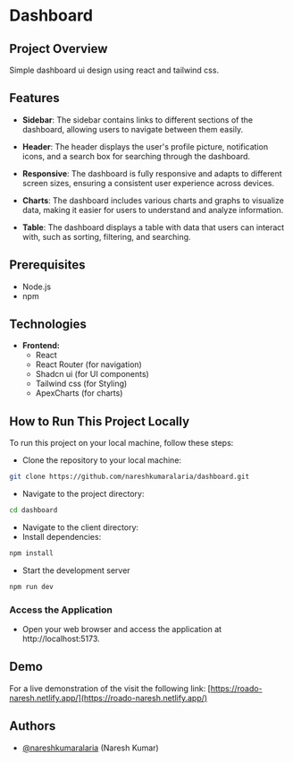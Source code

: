 # Dashboard
## Project Overview

Simple dashboard ui design using react and tailwind css.

## Features

- **Sidebar**: The sidebar contains links to different sections of the dashboard, allowing users to navigate between them easily.

- **Header**: The header displays the user's profile picture, notification icons, and a search box for searching through the dashboard.

- **Responsive**: The dashboard is fully responsive and adapts to different screen sizes, ensuring a consistent user experience across devices.

- **Charts**: The dashboard includes various charts and graphs to visualize data, making it easier for users to understand and analyze information.

- **Table**: The dashboard displays a table with data that users can interact with, such as sorting, filtering, and searching.

## Prerequisites

- Node.js
- npm


## Technologies

- **Frontend:**
  - React
  - React Router (for navigation)
  - Shadcn ui (for UI components)
  - Tailwind css (for Styling)
  - ApexCharts (for charts)

## How to Run This Project Locally
To run this project on your local machine, follow these steps:

- Clone the repository to your local machine:
```bash
git clone https://github.com/nareshkumaralaria/dashboard.git

```
- Navigate to the project directory:
```bash
cd dashboard

```
- Navigate to the client directory:
- Install dependencies:
```bash
npm install

```
- Start the development server
```bash
npm run dev

```

### Access the Application
- Open your web browser and access the application at http://localhost:5173.


## Demo
For a live demonstration of the visit the following link: [https://roado-naresh.netlify.app/](https://roado-naresh.netlify.app/)


## Authors

- [@nareshkumaralaria](https://github.com/nareshkumaralaria) (Naresh Kumar)
